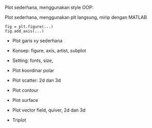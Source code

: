 Plot sederhana, menggunakan style OOP: 

Plot sederhana, menggunakan plt langsung, mirip dengan MATLAB

```
fig = plt.figure(...)
fig.add_axis(...)
```

- Plot garis xy sederhana

- Konsep: figure, axis, artist, subplot

- Setting: fonts, size, 

- Plot koordinar polar

- Plot scatter: 2d dan 3d

- Plot contour

- Plot surface

- Plot vector field, quiver, 2d dan 3d

- Triplot

